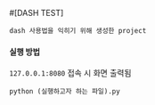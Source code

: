#[DASH TEST]

    dash 사용법을 익히기 위해 생성한 project
    
#### 실행 방법
```127.0.0.1:8080``` 접속 시 화면 출력됨
    
    python (실행하고자 하는 파일).py 
    
